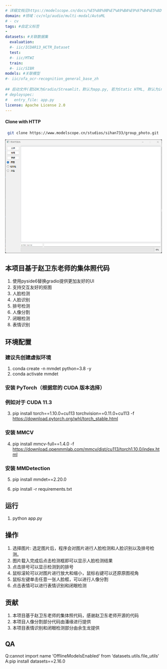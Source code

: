 ```yaml
---
# 详细文档见https://modelscope.cn/docs/%E5%88%9B%E7%A9%BA%E9%97%B4%E5%8D%A1%E7%89%87
domain: #领域：cv/nlp/audio/multi-modal/AutoML
# - cv
tags: #自定义标签
-
datasets: #关联数据集
  evaluation:
  #- iic/ICDAR13_HCTR_Dataset
  test:
  #- iic/MTWI
  train:
  #- iic/SIBR
models: #关联模型
#- iic/ofa_ocr-recognition_general_base_zh

## 启动文件(若SDK为Gradio/Streamlit，默认为app.py, 若为Static HTML, 默认为index.html)
# deployspec:
#   entry_file: app.py
license: Apache License 2.0
---
```

#### Clone with HTTP
```bash
 git clone https://www.modelscope.cn/studios/sihan733/group_photo.git
```
![alt text](assets/demo_ui.png)
## 本项目基于赵卫东老师的集体照代码
1. 使用pyside6替换gradio提供更加友好的UI
2. 支持交互友好的抠图
3. 人脸检测
4. 人脸识别
5. 排号检测
6. 人像分割
7. 闭眼检测
8. 表情识别
   
## 环境配置
### 建议先创建虚拟环境
1. conda create -n mmdet python=3.8 -y
2. conda activate mmdet

### 安装 PyTorch（根据您的 CUDA 版本选择）
### 例如对于 CUDA 11.3
3. pip install torch==1.10.0+cu113 torchvision==0.11.0+cu113 -f https://download.pytorch.org/whl/torch_stable.html

### 安装 MMCV
4. pip install mmcv-full==1.4.0 -f https://download.openmmlab.com/mmcv/dist/cu113/torch1.10.0/index.html

### 安装 MMDetection
5. pip install mmdet==2.20.0

6. pip install -r requirements.txt
## 运行
1. python app.py
   
## 操作
1. 选择图片: 选定图片后，程序会对图片进行人脸检测和人脸识别以及排号检测。
2. 图片载入完成后点击检测框即可以显示人脸检测结果
3. 点击排号可以显示检测到的排号
4. 鼠标滚轮可以对图片进行放大和缩小，鼠标右键可以还原原图视角
5. 鼠标左键单击任意一张人脸框，可以进行人像分割
6. 点击表情可以进行表情识别和闭眼检测

## 贡献
1. 本项目基于赵卫东老师的集体照代码，感谢赵卫东老师开源的代码
2. 本项目人像分割部分代码由潘缘进行提供
3. 本项目表情识别和闭眼检测部分由余生龙提供
   
## QA
Q:cannot import name ‘OfflineModeIsEnabled‘ from ‘datasets.utils.file_utils‘
A:pip install datasets==2.16.0
